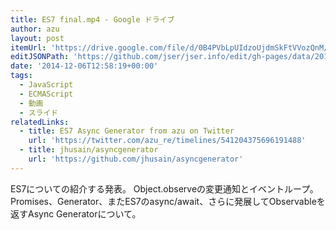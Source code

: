 ```yaml
---
title: ES7 final.mp4 - Google ドライブ
author: azu
layout: post
itemUrl: 'https://drive.google.com/file/d/0B4PVbLpUIdzoUjdmSkFtVVozQnM/view'
editJSONPath: 'https://github.com/jser/jser.info/edit/gh-pages/data/2014/12/index.json'
date: '2014-12-06T12:58:19+00:00'
tags:
  - JavaScript
  - ECMAScript
  - 動画
  - スライド
relatedLinks:
  - title: ES7 Async Generator from azu on Twitter
    url: 'https://twitter.com/azu_re/timelines/541204375696191488'
  - title: jhusain/asyncgenerator
    url: 'https://github.com/jhusain/asyncgenerator'
---
```

ES7についての紹介する発表。
Object.observeの変更通知とイベントループ。
Promises、Generator、またES7のasync/await、さらに発展してObservableを返すAsync Generatorについて。
